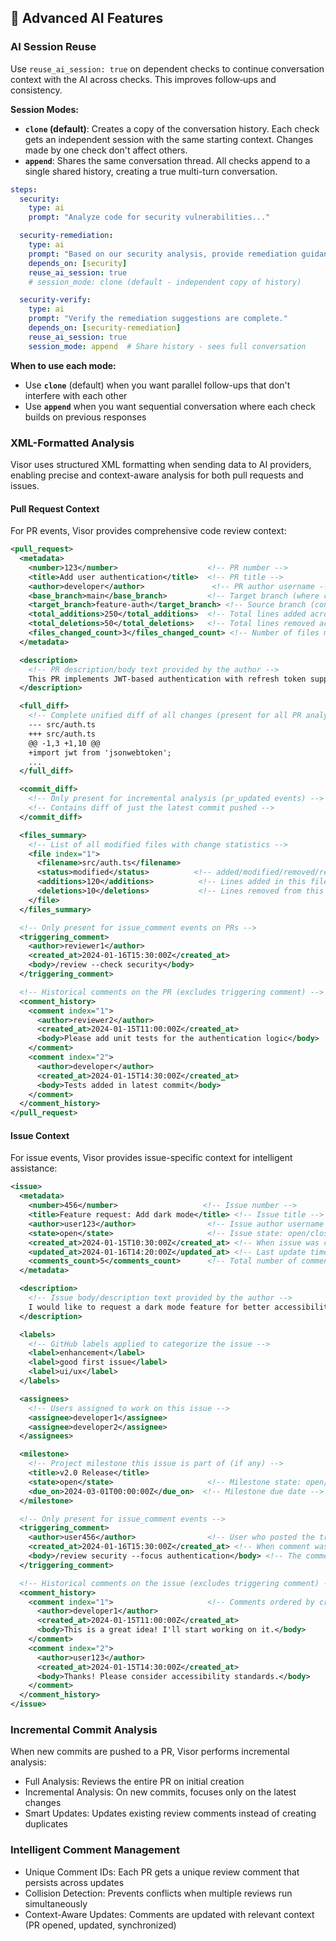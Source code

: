 ## 🧠 Advanced AI Features

### AI Session Reuse
Use `reuse_ai_session: true` on dependent checks to continue conversation context with the AI across checks. This improves follow‑ups and consistency.

**Session Modes:**
- **`clone` (default)**: Creates a copy of the conversation history. Each check gets an independent session with the same starting context. Changes made by one check don't affect others.
- **`append`**: Shares the same conversation thread. All checks append to a single shared history, creating a true multi-turn conversation.

```yaml
steps:
  security:
    type: ai
    prompt: "Analyze code for security vulnerabilities..."

  security-remediation:
    type: ai
    prompt: "Based on our security analysis, provide remediation guidance."
    depends_on: [security]
    reuse_ai_session: true
    # session_mode: clone (default - independent copy of history)

  security-verify:
    type: ai
    prompt: "Verify the remediation suggestions are complete."
    depends_on: [security-remediation]
    reuse_ai_session: true
    session_mode: append  # Share history - sees full conversation
```

**When to use each mode:**
- Use **`clone`** (default) when you want parallel follow-ups that don't interfere with each other
- Use **`append`** when you want sequential conversation where each check builds on previous responses

### XML-Formatted Analysis
Visor uses structured XML formatting when sending data to AI providers, enabling precise and context-aware analysis for both pull requests and issues.

#### Pull Request Context
For PR events, Visor provides comprehensive code review context:

```xml
<pull_request>
  <metadata>
    <number>123</number>                    <!-- PR number -->
    <title>Add user authentication</title>  <!-- PR title -->
    <author>developer</author>               <!-- PR author username -->
    <base_branch>main</base_branch>         <!-- Target branch (where changes will be merged) -->
    <target_branch>feature-auth</target_branch> <!-- Source branch (contains the changes) -->
    <total_additions>250</total_additions>  <!-- Total lines added across all files -->
    <total_deletions>50</total_deletions>   <!-- Total lines removed across all files -->
    <files_changed_count>3</files_changed_count> <!-- Number of files modified -->
  </metadata>

  <description>
    <!-- PR description/body text provided by the author -->
    This PR implements JWT-based authentication with refresh token support
  </description>

  <full_diff>
    <!-- Complete unified diff of all changes (present for all PR analyses) -->
    --- src/auth.ts
    +++ src/auth.ts
    @@ -1,3 +1,10 @@
    +import jwt from 'jsonwebtoken';
    ...
  </full_diff>

  <commit_diff>
    <!-- Only present for incremental analysis (pr_updated events) -->
    <!-- Contains diff of just the latest commit pushed -->
  </commit_diff>

  <files_summary>
    <!-- List of all modified files with change statistics -->
    <file index="1">
      <filename>src/auth.ts</filename>
      <status>modified</status>          <!-- added/modified/removed/renamed -->
      <additions>120</additions>          <!-- Lines added in this file -->
      <deletions>10</deletions>           <!-- Lines removed from this file -->
    </file>
  </files_summary>

  <!-- Only present for issue_comment events on PRs -->
  <triggering_comment>
    <author>reviewer1</author>
    <created_at>2024-01-16T15:30:00Z</created_at>
    <body>/review --check security</body>
  </triggering_comment>

  <!-- Historical comments on the PR (excludes triggering comment) -->
  <comment_history>
    <comment index="1">
      <author>reviewer2</author>
      <created_at>2024-01-15T11:00:00Z</created_at>
      <body>Please add unit tests for the authentication logic</body>
    </comment>
    <comment index="2">
      <author>developer</author>
      <created_at>2024-01-15T14:30:00Z</created_at>
      <body>Tests added in latest commit</body>
    </comment>
  </comment_history>
</pull_request>
```

#### Issue Context
For issue events, Visor provides issue-specific context for intelligent assistance:

```xml
<issue>
  <metadata>
    <number>456</number>                   <!-- Issue number -->
    <title>Feature request: Add dark mode</title> <!-- Issue title -->
    <author>user123</author>                <!-- Issue author username -->
    <state>open</state>                     <!-- Issue state: open/closed -->
    <created_at>2024-01-15T10:30:00Z</created_at> <!-- When issue was created -->
    <updated_at>2024-01-16T14:20:00Z</updated_at> <!-- Last update timestamp -->
    <comments_count>5</comments_count>      <!-- Total number of comments -->
  </metadata>

  <description>
    <!-- Issue body/description text provided by the author -->
    I would like to request a dark mode feature for better accessibility...
  </description>

  <labels>
    <!-- GitHub labels applied to categorize the issue -->
    <label>enhancement</label>
    <label>good first issue</label>
    <label>ui/ux</label>
  </labels>

  <assignees>
    <!-- Users assigned to work on this issue -->
    <assignee>developer1</assignee>
    <assignee>developer2</assignee>
  </assignees>

  <milestone>
    <!-- Project milestone this issue is part of (if any) -->
    <title>v2.0 Release</title>
    <state>open</state>                     <!-- Milestone state: open/closed -->
    <due_on>2024-03-01T00:00:00Z</due_on>  <!-- Milestone due date -->
  </milestone>

  <!-- Only present for issue_comment events -->
  <triggering_comment>
    <author>user456</author>                <!-- User who posted the triggering comment -->
    <created_at>2024-01-16T15:30:00Z</created_at> <!-- When comment was posted -->
    <body>/review security --focus authentication</body> <!-- The comment text -->
  </triggering_comment>

  <!-- Historical comments on the issue (excludes triggering comment) -->
  <comment_history>
    <comment index="1">                     <!-- Comments ordered by creation time -->
      <author>developer1</author>
      <created_at>2024-01-15T11:00:00Z</created_at>
      <body>This is a great idea! I'll start working on it.</body>
    </comment>
    <comment index="2">
      <author>user123</author>
      <created_at>2024-01-15T14:30:00Z</created_at>
      <body>Thanks! Please consider accessibility standards.</body>
    </comment>
  </comment_history>
</issue>
```

### Incremental Commit Analysis
When new commits are pushed to a PR, Visor performs incremental analysis:
- Full Analysis: Reviews the entire PR on initial creation
- Incremental Analysis: On new commits, focuses only on the latest changes
- Smart Updates: Updates existing review comments instead of creating duplicates

### Intelligent Comment Management
- Unique Comment IDs: Each PR gets a unique review comment that persists across updates
- Collision Detection: Prevents conflicts when multiple reviews run simultaneously
- Context-Aware Updates: Comments are updated with relevant context (PR opened, updated, synchronized)
